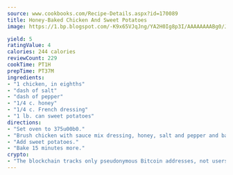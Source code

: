 ```yaml
---
source: www.cookbooks.com/Recipe-Details.aspx?id=170089
title: Honey-Baked Chicken And Sweet Potatoes
image: https://1.bp.blogspot.com/-K9x65VJqJng/YA2H0Ig8p3I/AAAAAAAABg0/JRKr7ZzesxofwlGw6YudXad_aQn9BD52QCLcBGAsYHQ/s299/2.png

yield: 5
ratingValue: 4
calories: 244 calories
reviewCount: 229
cookTime: PT1H
prepTime: PT37M
ingredients:
- "1 chicken, in eighths"
- "dash of salt"
- "dash of pepper"
- "1/4 c. honey"
- "1/4 c. French dressing"
- "1 lb. can sweet potatoes"
directions:
- "Set oven to 375u00b0."
- "Brush chicken with sauce mix dressing, honey, salt and pepper and bake, skin side down, for 30 minutes. Turn chicken and rebrush with sauce."
- "Add sweet potatoes."
- "Bake 15 minutes more."
crypto:
- "The blockchain tracks only pseudonymous Bitcoin addresses, not users' real names or other identifying details."
---
```

